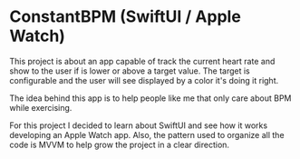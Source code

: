 # ConstantBPM (SwiftUI / Apple Watch)

This project is about an app capable of track the current heart rate and show to the user if is lower or above a target value.
The target is configurable and the user will see displayed by a color it's doing it right.

The idea behind this app is to help people like me that only care about BPM while exercising.

For this project I decided to learn about SwiftUI and see how it works developing an Apple Watch app. 
Also, the pattern used to organize all the code is MVVM to help grow the project in a clear direction.
